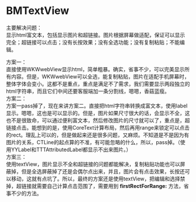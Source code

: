 # BMTextView
主要解决问题：  
显示html富文本，包括显示图片和超链接。图片根据屏幕做适配，保证可以显示完全；超链接可以点击；没有长按效果；没有全选功能；没有复制粘贴；不能编辑。

方案一：  
直接使用WKWwebView显示html，简单粗暴。确实，省事不少，可以完美显示所有内容。但是，WKWwebView可以全选，能复制粘贴，图片在适配手机屏幕时，整体字体会变小。这都不是重点，重点是满足不了需求，我们需要显示两段独立的html字符串，而且它们中间还要客服端加一条分割线，嗯嗯，香菇蓝瘦。  
方案二：  
方案一pass掉了，现在来讲方案二。直接把html字符串转换成富文本，使用label显示。嗯嗯，这也是可以显示的。但是，图片如果尺寸很大的话，会显示不全，这也不是很致命，可以通过便利富文本，然后修改图片的尺寸就可以了，重点是，超链接点击。能想到的是，使用CoreText计算布局，然后再用range来锁定可以点击的rect。理乱上可以的，但是做起来还是很多问题，又麻烦。不知道是不是因为有图片的关系，CTLine的起点算的不准，有可能忽略的什么，所以，pass掉。（使用YYLabel和TTTAttributedLabel都显示不出来图片。）  
方案三：  
使用textView，图片显示不全和超链接的问题都能解决，复制粘贴功能也可以屏蔽掉，但是全选屏蔽掉了还是会偶尔点出来，并且，图片会有点击效果，长按还可以移动，这就有点坑了。所以，最终的方案还是使用textView，把编辑和选择禁掉，超链接就需要自己计算点击范围了，需要用到 **firstRectForRange:** 方法，省事不少的方法。
